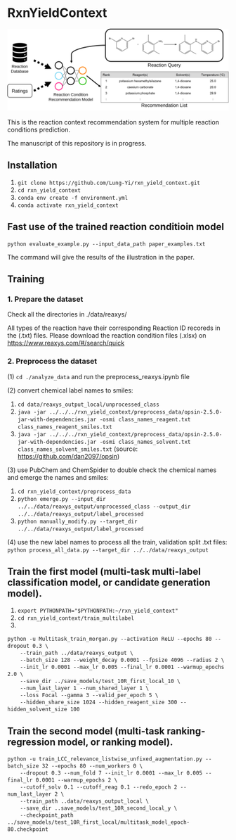 # RxnYieldContext

![alt text](saved_figures/abstract.svg)

This is the reaction context recommendation system for multiple reaction conditions prediction.

The manuscript of this repository is in progress.

## Installation
1. `git clone https://github.com/Lung-Yi/rxn_yield_context.git`
2. `cd rxn_yield_context`
3. `conda env create -f environment.yml`
4. `conda activate rxn_yield_context`

## Fast use of the trained reaction conditioin model
```
python evaluate_example.py --input_data_path paper_examples.txt
```
The command will give the results of the illustration in the paper.

## Training
### 1. Prepare the dataset
Check all the directories in ./data/reaxys/

All types of the reaction have their corresponding Reaction ID recoreds in the (.txt) files. Please download the reaction condition files (.xlsx) on https://www.reaxys.com/#/search/quick

### 2. Preprocess the dataset
(1)
`cd ./analyze_data`
and run the preprocess_reaxys.ipynb file

(2) convert chemical label names to smiles:
1. `cd data/reaxys_output_local/unprocessed_class`
2. `java -jar ../../../rxn_yield_context/preprocess_data/opsin-2.5.0-jar-with-dependencies.jar -osmi class_names_reagent.txt class_names_reagent_smiles.txt`
3. `java -jar ../../../rxn_yield_context/preprocess_data/opsin-2.5.0-jar-with-dependencies.jar -osmi class_names_solvent.txt class_names_solvent_smiles.txt`
(source: https://github.com/dan2097/opsin)

(3) use PubChem and ChemSpider to double check the chemical names and emerge the names and smiles:
1. `cd rxn_yield_context/preprocess_data`
2. `python emerge.py --input_dir ../../data/reaxys_output/unprocessed_class --output_dir ../../data/reaxys_output/label_processed`
3. `python manually_modify.py --target_dir ../../data/reaxys_output/label_processed`

(4) use the new label names to process all the train, validation split .txt files:
`python process_all_data.py --target_dir ../../data/reaxys_output`

## Train the first model (multi-task multi-label classification model, or candidate generation model).
1. `export PYTHONPATH="$PYTHONPATH:~/rxn_yield_context"`
2. `cd rxn_yield_context/train_multilabel`
3. 
```
python -u Multitask_train_morgan.py --activation ReLU --epochs 80 --dropout 0.3 \
    --train_path ../data/reaxys_output \
    --batch_size 128 --weight_decay 0.0001 --fpsize 4096 --radius 2 \
    --init_lr 0.0001 --max_lr 0.005 --final_lr 0.0001 --warmup_epochs 2.0 \
    --save_dir ../save_models/test_10R_first_local_10 \
    --num_last_layer 1 --num_shared_layer 1 \
    --loss Focal --gamma 3 --valid_per_epoch 5 \ 
    --hidden_share_size 1024 --hidden_reagent_size 300 --hidden_solvent_size 100
```

## Train the second model (multi-task ranking-regression model, or ranking model).
```
python -u train_LCC_relevance_listwise_unfixed_augmentation.py --batch_size 32 --epochs 80 --num_workers 0 \
    --dropout 0.3 --num_fold 7 --init_lr 0.0001 --max_lr 0.005 --final_lr 0.0001 --warmup_epochs 2 \
    --cutoff_solv 0.1 --cutoff_reag 0.1 --redo_epoch 2 --num_last_layer 2 \
    --train_path ..data/reaxys_output_local \
    --save_dir ..save_models/test_10R_second_local_y \
    --checkpoint_path ../save_models/test_10R_first_local/multitask_model_epoch-80.checkpoint
```
